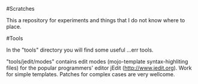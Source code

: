 #Scratches

This a repository for experiments and things that I do not know where to place.


#Tools

In the "tools" directory you will find some useful ...err tools.

"tools/jedit/modes" contains edit modes (mojo-template syntax-highliting files) 
for the popular programmers' editor jEdit (http://www.jedit.org). Work for simple templates. Patches for complex cases are very wellcome.


